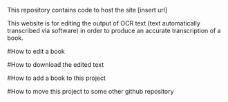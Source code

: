 This repository contains code to host the site [insert url]

This website is for editing the output of OCR text (text automatically transcribed via software) in order to produce an accurate transcription of a book.

#How to edit a book

#How to download the edited text

#How to add a book to this project

#How to move this project to some other github repository
